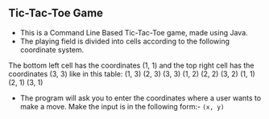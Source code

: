## Tic-Tac-Toe Game
* This is a Command Line Based Tic-Tac-Toe game, made using Java.
* The playing field is divided into cells according to the following coordinate system.

The bottom left cell has the coordinates (1, 1) and the top right cell has the coordinates (3, 3) like in this table:
(1, 3) (2, 3) (3, 3)
(1, 2) (2, 2) (3, 2)
(1, 1) (2, 1) (3, 1)

* The program will ask you to enter the coordinates where a user wants to make a move. Make the input is in the following form:-
``(x, y)``